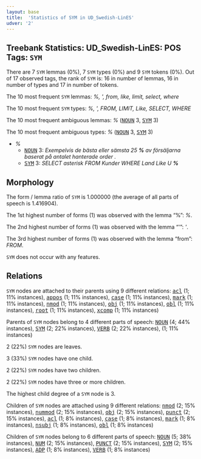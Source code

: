 ```yaml
---
layout: base
title:  'Statistics of SYM in UD_Swedish-LinES'
udver: '2'
---
```


## Treebank Statistics: UD_Swedish-LinES: POS Tags: `SYM`

There are 7 `SYM` lemmas (0%), 7 `SYM` types (0%) and 9 `SYM` tokens (0%).
Out of 17 observed tags, the rank of `SYM` is: 16 in number of lemmas, 16 in number of types and 17 in number of tokens.

The 10 most frequent `SYM` lemmas: <em>%, &apos;, from, like, limit, select, where</em>

The 10 most frequent `SYM` types:  <em>%, &apos;, FROM, LIMIT, Like, SELECT, WHERE</em>

The 10 most frequent ambiguous lemmas: <em>%</em> (<tt><a href="sv_lines-pos-NOUN.html">NOUN</a></tt> 3, <tt><a href="sv_lines-pos-SYM.html">SYM</a></tt> 3)

The 10 most frequent ambiguous types:  <em>%</em> (<tt><a href="sv_lines-pos-NOUN.html">NOUN</a></tt> 3, <tt><a href="sv_lines-pos-SYM.html">SYM</a></tt> 3)


* <em>%</em>
  * <tt><a href="sv_lines-pos-NOUN.html">NOUN</a></tt> 3: <em>Exempelvis de bästa eller sämsta 25 <b>%</b> av försäljarna baserat på antalet hanterade order .</em>
  * <tt><a href="sv_lines-pos-SYM.html">SYM</a></tt> 3: <em>SELECT asterisk FROM Kunder WHERE Land Like U <b>%</b></em>

## Morphology

The form / lemma ratio of `SYM` is 1.000000 (the average of all parts of speech is 1.416904).

The 1st highest number of forms (1) was observed with the lemma “%”: <em>%</em>.

The 2nd highest number of forms (1) was observed with the lemma “&apos;”: <em>&apos;</em>.

The 3rd highest number of forms (1) was observed with the lemma “from”: <em>FROM</em>.

`SYM` does not occur with any features.


## Relations

`SYM` nodes are attached to their parents using 9 different relations: <tt><a href="sv_lines-dep-acl.html">acl</a></tt> (1; 11% instances), <tt><a href="sv_lines-dep-appos.html">appos</a></tt> (1; 11% instances), <tt><a href="sv_lines-dep-case.html">case</a></tt> (1; 11% instances), <tt><a href="sv_lines-dep-mark.html">mark</a></tt> (1; 11% instances), <tt><a href="sv_lines-dep-nmod.html">nmod</a></tt> (1; 11% instances), <tt><a href="sv_lines-dep-obj.html">obj</a></tt> (1; 11% instances), <tt><a href="sv_lines-dep-obl.html">obl</a></tt> (1; 11% instances), <tt><a href="sv_lines-dep-root.html">root</a></tt> (1; 11% instances), <tt><a href="sv_lines-dep-xcomp.html">xcomp</a></tt> (1; 11% instances)

Parents of `SYM` nodes belong to 4 different parts of speech: <tt><a href="sv_lines-pos-NOUN.html">NOUN</a></tt> (4; 44% instances), <tt><a href="sv_lines-pos-SYM.html">SYM</a></tt> (2; 22% instances), <tt><a href="sv_lines-pos-VERB.html">VERB</a></tt> (2; 22% instances),  (1; 11% instances)

2 (22%) `SYM` nodes are leaves.

3 (33%) `SYM` nodes have one child.

2 (22%) `SYM` nodes have two children.

2 (22%) `SYM` nodes have three or more children.

The highest child degree of a `SYM` node is 3.

Children of `SYM` nodes are attached using 9 different relations: <tt><a href="sv_lines-dep-nmod.html">nmod</a></tt> (2; 15% instances), <tt><a href="sv_lines-dep-nummod.html">nummod</a></tt> (2; 15% instances), <tt><a href="sv_lines-dep-obj.html">obj</a></tt> (2; 15% instances), <tt><a href="sv_lines-dep-punct.html">punct</a></tt> (2; 15% instances), <tt><a href="sv_lines-dep-acl.html">acl</a></tt> (1; 8% instances), <tt><a href="sv_lines-dep-case.html">case</a></tt> (1; 8% instances), <tt><a href="sv_lines-dep-mark.html">mark</a></tt> (1; 8% instances), <tt><a href="sv_lines-dep-nsubj.html">nsubj</a></tt> (1; 8% instances), <tt><a href="sv_lines-dep-obl.html">obl</a></tt> (1; 8% instances)

Children of `SYM` nodes belong to 6 different parts of speech: <tt><a href="sv_lines-pos-NOUN.html">NOUN</a></tt> (5; 38% instances), <tt><a href="sv_lines-pos-NUM.html">NUM</a></tt> (2; 15% instances), <tt><a href="sv_lines-pos-PUNCT.html">PUNCT</a></tt> (2; 15% instances), <tt><a href="sv_lines-pos-SYM.html">SYM</a></tt> (2; 15% instances), <tt><a href="sv_lines-pos-ADP.html">ADP</a></tt> (1; 8% instances), <tt><a href="sv_lines-pos-VERB.html">VERB</a></tt> (1; 8% instances)

